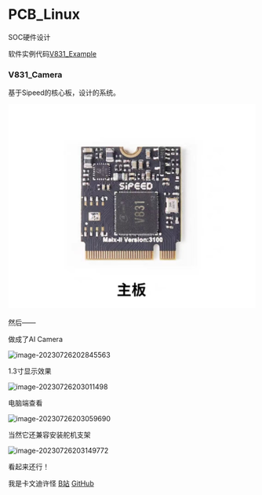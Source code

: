 # PCB_Linux
SOC硬件设计



软件实例代码[V831_Example](https://github.com/SwiperWitty/V831_Example)



### V831_Camera

基于Sipeed的核心板，设计的系统。

![image-20220918232757590](https://raw.githubusercontent.com/SwiperWitty/img/main/img/202209182327696.png)

然后——

做成了AI Camera

![image-20230726202845563](https://gitee.com/Swiper_witty/caven_img/raw/master/img/202307262028542.png)

1.3寸显示效果

![image-20230726203011498](https://gitee.com/Swiper_witty/caven_img/raw/master/img/202307262030347.png)

电脑端查看

![image-20230726203059690](https://gitee.com/Swiper_witty/caven_img/raw/master/img/202307262031729.png)



当然它还兼容安装舵机支架

![image-20230726203149772](https://gitee.com/Swiper_witty/caven_img/raw/master/img/202307262031679.png)



看起来还行！



我是卡文迪许怪 [B站](https://space.bilibili.com/102898291?spm_id_from=333.999.0.0)   [GitHub](https://github.com/SwiperWitty)
